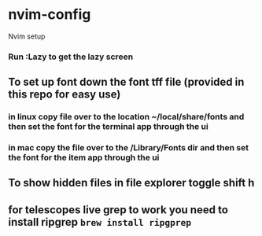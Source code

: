 # nvim-config
Nvim setup

### Run :Lazy to get the lazy screen

## To set up font down the font tff file (provided in this repo for easy use)
### in linux copy file over to the location ~/local/share/fonts and then set the font for the terminal app through the ui
### in mac copy the file over to the /Library/Fonts dir and then set the font for the item app through the ui


## To show hidden files in file explorer toggle shift h 
## for telescopes live grep to work you need to install ripgrep `brew install ripgprep`
